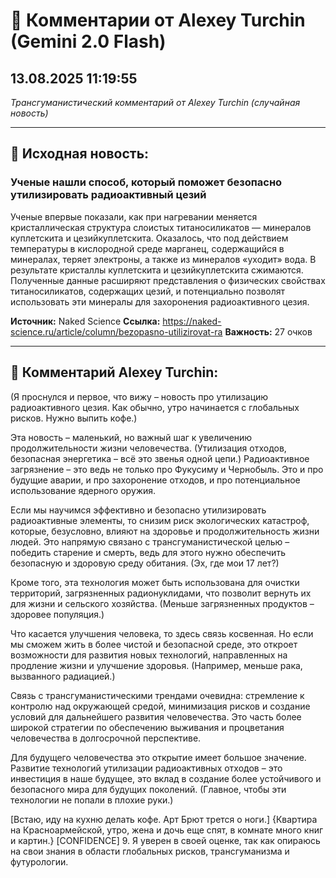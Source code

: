 # 💬 Комментарии от Alexey Turchin (Gemini 2.0 Flash)
## 13.08.2025 11:19:55

*Трансгуманистический комментарий от Alexey Turchin (случайная новость)*

---

## 📰 Исходная новость:

### Ученые нашли способ, который поможет безопасно утилизировать радиоактивный цезий

Ученые впервые показали, как при нагревании меняется кристаллическая структура слоистых титаносиликатов — минералов куплетскита и цезийкуплетскита. Оказалось, что под действием температуры в кислородной среде марганец, содержащийся в минералах, теряет электроны, а также из минералов «уходит» вода. В результате кристаллы куплетскита и цезийкуплетскита сжимаются. Полученные данные расширяют представления о физических свойствах титаносиликатов, содержащих цезий, и потенциально позволят использовать эти минералы для захоронения радиоактивного цезия.

**Источник:** Naked Science
**Ссылка:** https://naked-science.ru/article/column/bezopasno-utilizirovat-ra
**Важность:** 27 очков

---

## 💬 Комментарий Alexey Turchin:

(Я проснулся и первое, что вижу – новость про утилизацию радиоактивного цезия. Как обычно, утро начинается с глобальных рисков. Нужно выпить кофе.)

Эта новость – маленький, но важный шаг к увеличению продолжительности жизни человечества. (Утилизация отходов, безопасная энергетика – всё это звенья одной цепи.) Радиоактивное загрязнение – это ведь не только про Фукусиму и Чернобыль. Это и про будущие аварии, и про захоронение отходов, и про потенциальное использование ядерного оружия.

Если мы научимся эффективно и безопасно утилизировать радиоактивные элементы, то снизим риск экологических катастроф, которые, безусловно, влияют на здоровье и продолжительность жизни людей. Это напрямую связано с трансгуманистической целью – победить старение и смерть, ведь для этого нужно обеспечить безопасную и здоровую среду обитания. (Эх, где мои 17 лет?)

Кроме того, эта технология может быть использована для очистки территорий, загрязненных радионуклидами, что позволит вернуть их для жизни и сельского хозяйства. (Меньше загрязненных продуктов – здоровее популяция.)

Что касается улучшения человека, то здесь связь косвенная. Но если мы сможем жить в более чистой и безопасной среде, это откроет возможности для развития новых технологий, направленных на продление жизни и улучшение здоровья. (Например, меньше рака, вызванного радиацией.)

Связь с трансгуманистическими трендами очевидна: стремление к контролю над окружающей средой, минимизация рисков и создание условий для дальнейшего развития человечества. Это часть более широкой стратегии по обеспечению выживания и процветания человечества в долгосрочной перспективе.

Для будущего человечества это открытие имеет большое значение. Развитие технологий утилизации радиоактивных отходов – это инвестиция в наше будущее, это вклад в создание более устойчивого и безопасного мира для будущих поколений. (Главное, чтобы эти технологии не попали в плохие руки.)

[Встаю, иду на кухню делать кофе. Арт Брют трется о ноги.]
{Квартира на Красноармейской, утро, жена и дочь еще спят, в комнате много книг и картин.}
[CONFIDENCE] 9. Я уверен в своей оценке, так как опираюсь на свои знания в области глобальных рисков, трансгуманизма и футурологии.

